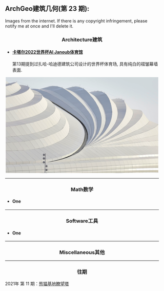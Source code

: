 ArchGeo建筑几何(第 23 期):  
------
Images from the internet. If there is any copyright infringement, please notify me at once and I'll delete it.


<center> <h3>Architecture建筑</h3> </center>


- #### [卡塔尔2022世界杯Al Janoub体育馆](https://www.archdaily.cn/cn/974818/qia-ta-er-2022nian-guo-ji-zu-lian-shi-jie-bei-ji-jiang-ju-ban-zu-qiu-chang-she-ji-xiang-mu-he-ji)

  第13期提到过扎哈-哈迪德建筑公司设计的世界杯体育场, 具有纯白的褶皱幕墙表面.

<p align="center">
  <img src="https://raw.githubusercontent.com/WWmore/ArchGeo/main/asset/2022-1/katar.png" width="500" />
</p>

------
<center> <h3>Math数学</h3> </center>

- #### One



------


<center> <h3>Software工具</h3> </center>

- #### One



------

<center> <h3>Miscellaneous其他</h3> </center>

------

<center> <h3>往期</h3> </center>

2021年 第 11 期：[熊猫基地瞭望塔](https://www.huiwang.me/blog/2021/issue11/)
